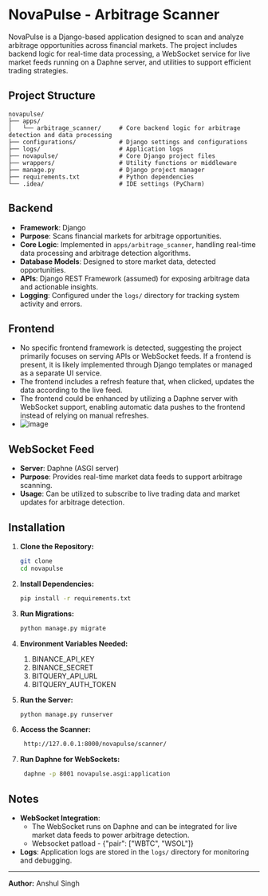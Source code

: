 # NovaPulse - Arbitrage Scanner

NovaPulse is a Django-based application designed to scan and analyze arbitrage opportunities across financial markets. The project includes backend logic for real-time data processing, a WebSocket service for live market feeds running on a Daphne server, and utilities to support efficient trading strategies.

## Project Structure

```
novapulse/
├── apps/
│   └── arbitrage_scanner/     # Core backend logic for arbitrage detection and data processing
├── configurations/            # Django settings and configurations
├── logs/                      # Application logs
├── novapulse/                 # Core Django project files
├── wrappers/                  # Utility functions or middleware
├── manage.py                  # Django project manager
├── requirements.txt           # Python dependencies
└── .idea/                     # IDE settings (PyCharm)
```

## Backend

- **Framework**: Django
- **Purpose**: Scans financial markets for arbitrage opportunities.
- **Core Logic**: Implemented in `apps/arbitrage_scanner`, handling real-time data processing and arbitrage detection algorithms.
- **Database Models**: Designed to store market data, detected opportunities.
- **APIs**: Django REST Framework (assumed) for exposing arbitrage data and actionable insights.
- **Logging**: Configured under the `logs/` directory for tracking system activity and errors.

## Frontend

- No specific frontend framework is detected, suggesting the project primarily focuses on serving APIs or WebSocket feeds. If a frontend is present, it is likely implemented through Django templates or managed as a separate UI service.
- The frontend includes a refresh feature that, when clicked, updates the data according to the live feed.
- The frontend could be enhanced by utilizing a Daphne server with WebSocket support, enabling automatic data pushes to the frontend instead of relying on manual refreshes.
- ![image](https://github.com/user-attachments/assets/a82ee5fe-3d1d-4fa6-a064-efbc2fc7001c)

## WebSocket Feed

- **Server**: Daphne (ASGI server)
- **Purpose**: Provides real-time market data feeds to support arbitrage scanning.
- **Usage**: Can be utilized to subscribe to live trading data and market updates for arbitrage detection.

## Installation

1. **Clone the Repository:**
   ```bash
   git clone 
   cd novapulse
   ```

2. **Install Dependencies:**
   ```bash
   pip install -r requirements.txt
   ```

3. **Run Migrations:**
   ```bash
   python manage.py migrate
   ```
   
5. **Environment Variables Needed:**
   1. BINANCE_API_KEY
   2. BINANCE_SECRET
   3. BITQUERY_API_URL
   4. BITQUERY_AUTH_TOKEN

6. **Run the Server:**
   ```bash
   python manage.py runserver
   ```

7. **Access the Scanner:**
   ```bash
    http://127.0.0.1:8000/novapulse/scanner/
   ```

8. **Run Daphne for WebSockets:**
   ```bash
    daphne -p 8001 novapulse.asgi:application
   ```

## Notes

- **WebSocket Integration**: 
  - The WebSocket runs on Daphne and can be integrated for live market data feeds to power arbitrage detection.
  - Websocket patload - {"pair": ["WBTC", "WSOL"]}
- **Logs**: Application logs are stored in the `logs/` directory for monitoring and debugging.

---

**Author:** Anshul Singh

